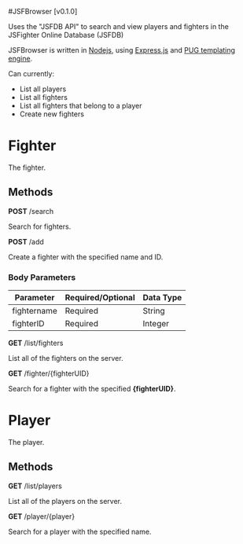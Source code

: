 #JSFBrowser [v0.1.0]

Uses the "JSFDB API" to search and view players and fighters in the JSFighter Online Database (JSFDB)

JSFBrowser is written in [Nodejs](https://nodejs.org/en/), using [Express.js](https://expressjs.com/) and [PUG templating engine](https://pugjs.org/api/getting-started.html).

Can currently:

- List all players
- List all fighters
- List all fighters that belong to a player
- Create new fighters

# Fighter
The fighter.

## Methods
<b>POST</b> /search

Search for fighters.

<b>POST</b> /add

Create a fighter with the specified name and ID.

### Body Parameters

Parameter | Required/Optional | Data Type
------------ | ------------- | -------------
fightername | Required | String
fighterID | Required | Integer

<b>GET</b> /list/fighters

List all of the fighters on the server.

<b>GET</b> /fighter/{fighterUID}

Search for a fighter with the specified <b>{fighterUID}</b>.

# Player
The player.

## Methods
<b>GET</b> /list/players

List all of the players on the server.

<b>GET</b> /player/{player}

Search for a player with the specified name.

